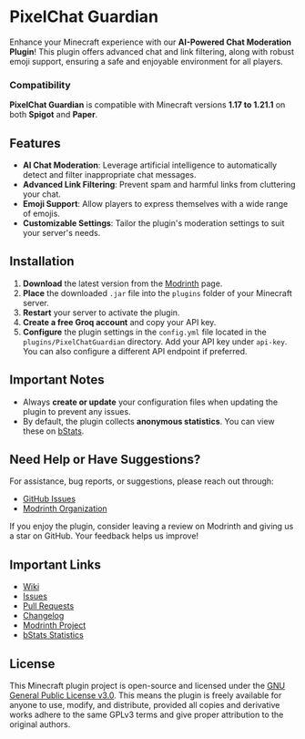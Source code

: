 # PixelChat Guardian

Enhance your Minecraft experience with our **AI-Powered Chat Moderation Plugin**! This plugin offers advanced chat and
link filtering, along with robust emoji support, ensuring a safe and enjoyable environment for all players.

### Compatibility

**PixelChat Guardian** is compatible with Minecraft versions **1.17 to 1.21.1** on both **Spigot** and **Paper**.

## Features

- **AI Chat Moderation**: Leverage artificial intelligence to automatically detect and filter inappropriate chat
  messages.
- **Advanced Link Filtering**: Prevent spam and harmful links from cluttering your chat.
- **Emoji Support**: Allow players to express themselves with a wide range of emojis.
- **Customizable Settings**: Tailor the plugin's moderation settings to suit your server's needs.

## Installation

1. **Download** the latest version from the [Modrinth](https://modrinth.com/project/pixelchatguardian) page.
2. **Place** the downloaded `.jar` file into the `plugins` folder of your Minecraft server.
3. **Restart** your server to activate the plugin.
4. **Create a free Groq account** and copy your API key.
5. **Configure** the plugin settings in the `config.yml` file located in the `plugins/PixelChatGuardian` directory. Add
   your API key under `api-key`. You can also configure a different API endpoint if preferred.

## Important Notes

- Always **create or update** your configuration files when updating the plugin to prevent any issues.
- By default, the plugin collects **anonymous statistics**. You can view these
  on [bStats](https://www.bstats.org/plugin/bukkit/PixelChat%20Guardian/23371).

## Need Help or Have Suggestions?

For assistance, bug reports, or suggestions, please reach out through:

- [GitHub Issues](https://github.com/PixelMindMC/PixelChatGuardian/issues)
- [Modrinth Organization](https://modrinth.com/organization/pixelmindmc)

If you enjoy the plugin, consider leaving a review on Modrinth and giving us a star on GitHub. Your feedback helps us
improve!

## Important Links

- [Wiki](https://github.com/PixelMindMC/PixelChatGuardian/wiki)
- [Issues](https://github.com/PixelMindMC/PixelChatGuardian/issues)
- [Pull Requests](https://github.com/PixelMindMC/PixelChatGuardian/pulls)
- [Changelog](https://github.com/PixelMindMC/PixelChatGuardian/blob/master/CHANGELOG.md)
- [Modrinth Project](https://modrinth.com/project/pixelchatguardian)
- [bStats Statistics](https://www.bstats.org/plugin/bukkit/PixelChat%20Guardian/23371)

## License

This Minecraft plugin project is open-source and licensed under
the [GNU General Public License v3.0](https://github.com/PixelMindMC/PixelChatGuardian/blob/master/LICENSE). This means
the
plugin is freely available for anyone to use, modify, and distribute, provided all copies and derivative works adhere to
the same GPLv3 terms and give proper attribution to the original authors.
